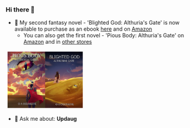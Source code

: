 ### Hi there 👋

- 📘 My second fantasy novel - 'Blighted God: Althuria's Gate' is now available to purchase as an ebook [here](https://books2read.com/u/47D82a) and on [Amazon](https://amzn.eu/d/emmwbjZ)
    + You can also get the first novel - 'Pious Body: Althuria's Gate' on [Amazon](https://amzn.eu/d/bqj4OJk) and in [other stores](https://books2read.com/u/m0q0zA)


<div style="display:flex; 
            flex-flow: row; 
            max-height: 150px; 
            align-items: center; 
            padding: 5px;">
    <a href="https://books2read.com/u/m0q0zA">
      <img height="150" width="100" src="PB_AG-2023-03-19 12.40.54 books2read.com adc6119b94a9.png" />
    </a>
    <a href="https://books2read.com/u/47D82a" >
      <img height="150" width="100" src="front cover.jpg" />
    </a>
</div>
      
- 💬 Ask me about: **Updaug**

<!--
**timi95/timi95** is a ✨ _special_ ✨ repository because its `README.md` (this file) appears on your GitHub profile.

Here are some ideas to get you started:

- 🔭 I’m currently working on ...
- 🌱 I’m currently learning ...
- 👯 I’m looking to collaborate on ...
- 🤔 I’m looking for help with ...
- 💬 Ask me about ...
- 📫 How to reach me: ...
- 😄 Pronouns: ...
- ⚡ Fun fact: ...
-->
